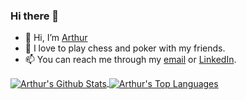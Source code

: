 ### Hi there 👋



- 👋 Hi, I’m [Arthur]()
- 💞️ I love to play chess and poker with my friends.
- 📫 You can reach me through my [email](arthur.tkachenko.netweight@gmail.com) or [LinkedIn](https://www.linkedin.com/in/arthurtkachenko/).


<a target=_blank href="https://github.com/atherdon">
  <img align="center" alt="Arthur's Github Stats" src="https://github-readme-stats.vercel.app/api?username=atherdon&show_icons=true&theme=github_dark&count_private=true&hide_border=true"/>
</a>

<a target=_blank href="https://github.com/atherdon">
  <img align="center" alt="Arthur's Top Languages" src="https://github-readme-stats.vercel.app/api/top-langs/?username=atherdon&theme=github_dark&layout=compact&hide=EJS&hide_border=true"/>
</a>



<!--
**atherdon/atherdon** is a ✨ _special_ ✨ repository because its `README.md` (this file) appears on your GitHub profile.

Here are some ideas to get you started:

- 🔭 I’m currently working on ...
- 🌱 I’m currently learning ...
- 👯 I’m looking to collaborate on ...
- 🤔 I’m looking for help with ...
- 💬 Ask me about ...
- 📫 How to reach me: ...
- 😄 Pronouns: ...
- ⚡ Fun fact: ...
-->
